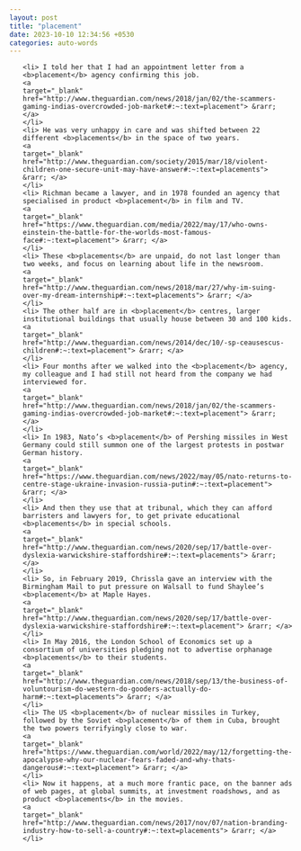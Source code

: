 ```yaml
---
layout: post
title: "placement"
date: 2023-10-10 12:34:56 +0530
categories: auto-words
---
```

<ol>

    <li> I told her that I had an appointment letter from a <b>placement</b> agency confirming this job.
    <a 
    target="_blank" 
    href="http://www.theguardian.com/news/2018/jan/02/the-scammers-gaming-indias-overcrowded-job-market#:~:text=placement"> &rarr; </a>
    </li>
    <li> He was very unhappy in care and was shifted between 22 different <b>placements</b> in the space of two years.
    <a 
    target="_blank" 
    href="http://www.theguardian.com/society/2015/mar/18/violent-children-one-secure-unit-may-have-answer#:~:text=placements"> &rarr; </a>
    </li>
    <li> Richman became a lawyer, and in 1978 founded an agency that specialised in product <b>placement</b> in film and TV.
    <a 
    target="_blank" 
    href="https://www.theguardian.com/media/2022/may/17/who-owns-einstein-the-battle-for-the-worlds-most-famous-face#:~:text=placement"> &rarr; </a>
    </li>
    <li> These <b>placements</b> are unpaid, do not last longer than two weeks, and focus on learning about life in the newsroom.
    <a 
    target="_blank" 
    href="http://www.theguardian.com/news/2018/mar/27/why-im-suing-over-my-dream-internship#:~:text=placements"> &rarr; </a>
    </li>
    <li> The other half are in <b>placement</b> centres, larger institutional buildings that usually house between 30 and 100 kids.
    <a 
    target="_blank" 
    href="http://www.theguardian.com/news/2014/dec/10/-sp-ceausescus-children#:~:text=placement"> &rarr; </a>
    </li>
    <li> Four months after we walked into the <b>placement</b> agency, my colleague and I had still not heard from the company we had interviewed for.
    <a 
    target="_blank" 
    href="http://www.theguardian.com/news/2018/jan/02/the-scammers-gaming-indias-overcrowded-job-market#:~:text=placement"> &rarr; </a>
    </li>
    <li> In 1983, Nato’s <b>placement</b> of Pershing missiles in West Germany could still summon one of the largest protests in postwar German history.
    <a 
    target="_blank" 
    href="https://www.theguardian.com/news/2022/may/05/nato-returns-to-centre-stage-ukraine-invasion-russia-putin#:~:text=placement"> &rarr; </a>
    </li>
    <li> And then they use that at tribunal, which they can afford barristers and lawyers for, to get private educational <b>placements</b> in special schools.
    <a 
    target="_blank" 
    href="http://www.theguardian.com/news/2020/sep/17/battle-over-dyslexia-warwickshire-staffordshire#:~:text=placements"> &rarr; </a>
    </li>
    <li> So, in February 2019, Chrissla gave an interview with the Birmingham Mail to put pressure on Walsall to fund Shaylee’s <b>placement</b> at Maple Hayes.
    <a 
    target="_blank" 
    href="http://www.theguardian.com/news/2020/sep/17/battle-over-dyslexia-warwickshire-staffordshire#:~:text=placement"> &rarr; </a>
    </li>
    <li> In May 2016, the London School of Economics set up a consortium of universities pledging not to advertise orphanage <b>placements</b> to their students.
    <a 
    target="_blank" 
    href="http://www.theguardian.com/news/2018/sep/13/the-business-of-voluntourism-do-western-do-gooders-actually-do-harm#:~:text=placements"> &rarr; </a>
    </li>
    <li> The US <b>placement</b> of nuclear missiles in Turkey, followed by the Soviet <b>placement</b> of them in Cuba, brought the two powers terrifyingly close to war.
    <a 
    target="_blank" 
    href="https://www.theguardian.com/world/2022/may/12/forgetting-the-apocalypse-why-our-nuclear-fears-faded-and-why-thats-dangerous#:~:text=placement"> &rarr; </a>
    </li>
    <li> Now it happens, at a much more frantic pace, on the banner ads of web pages, at global summits, at investment roadshows, and as product <b>placements</b> in the movies.
    <a 
    target="_blank" 
    href="http://www.theguardian.com/news/2017/nov/07/nation-branding-industry-how-to-sell-a-country#:~:text=placements"> &rarr; </a>
    </li>